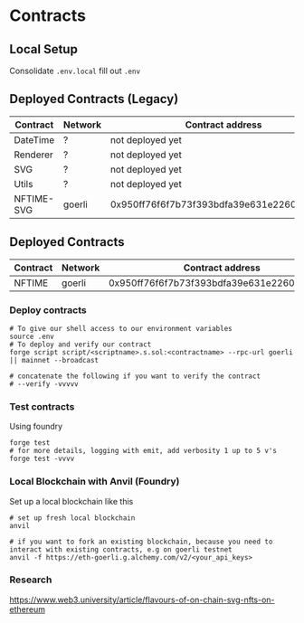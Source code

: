 # Contracts

## Local Setup

Consolidate ```.env.local``` fill out ```.env```

## Deployed Contracts (Legacy)

| Contract      | Network | Contract address |
| ------------- | ------- | ---------------- |
| DateTime    | ?       | not deployed yet |
| Renderer    | ?       | not deployed yet |
| SVG    | ?       | not deployed yet |
| Utils    | ?       | not deployed yet |
| NFTIME-SVG | goerli      | 0x950ff76f6f7b73f393bdfa39e631e226007740db |

## Deployed Contracts

| Contract      | Network | Contract address |
| ------------- | ------- | ---------------- |
| NFTIME | goerli      | 0x950ff76f6f7b73f393bdfa39e631e226007740db |

### Deploy contracts

```shell
# To give our shell access to our environment variables
source .env
# To deploy and verify our contract
forge script script/<scriptname>.s.sol:<contractname> --rpc-url goerli || mainnet --broadcast

# concatenate the following if you want to verify the contract
# --verify -vvvvv

```

### Test contracts

Using foundry

```shell
forge test
# for more details, logging with emit, add verbosity 1 up to 5 v's
forge test -vvvv
```

### Local Blockchain with Anvil (Foundry)

Set up a local blockchain like this

```shell
# set up fresh local blockchain
anvil

# if you want to fork an existing blockchain, because you need to interact with existing contracts, e.g on goerli testnet
anvil -f https://eth-goerli.g.alchemy.com/v2/<your_api_keys>
```

### Research
https://www.web3.university/article/flavours-of-on-chain-svg-nfts-on-ethereum
